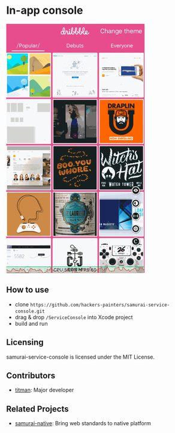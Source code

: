 In-app console
===============================

![gif](https://raw.githubusercontent.com/hackers-painters/samurai-service-console/master/preview.gif)

## How to use

- clone `https://github.com/hackers-painters/samurai-service-console.git`
- drag & drop `/ServiceConsole` into Xcode project
- build and run

## Licensing

samurai-service-console is licensed under the MIT License.

## Contributors

* [titman](https://github.com/titman): Major developer

## Related Projects

* [samurai-native](https://github.com/hackers-painters/samurai-native): Bring web standards to native platform
